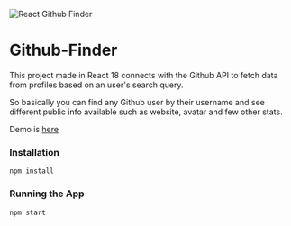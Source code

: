 ![React Github Finder](https://i.ibb.co/Hd5FGRf/localhost-3000-i-Pad-Mini-1.png 'React Github Finder')

# Github-Finder

This project made in React 18 connects with the Github API to fetch data from profiles based on an user's search query.

So basically you can find any Github user by their username and see different public info available such as website, avatar and few other stats.

Demo is [here](https://react-github-finder-alpha.vercel.app/)

### Installation

`npm install`

### Running the App

`npm start`

